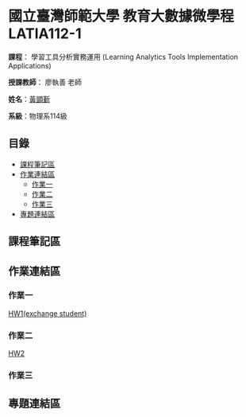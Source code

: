 # 國立臺灣師範大學 教育大數據微學程 LATIA112-1
__課程__： 學習工具分析實務運用 (Learning Analytics Tools Implementation Applications)

__授課教師__： 廖執善 老師

__姓名__：[黃顗斳](https://github.com/RexHuang0731/LATIA112-1.git)

__系級__：物理系114級

## 目錄
* [課程筆記區](#課程筆記區)
* [作業連結區](#作業連結區)
  * [作業一](#作業一)
  * [作業二](#作業二)
  * [作業三](#作業三)
* [專題連結區](#專題連結區)

## 課程筆記區

## 作業連結區

### 作業一
[HW1(exchange student)](https://github.com/RexHuang0731/LATIA112-1/blob/main/HW1/HW1.ipynb)
### 作業二
[HW2]()
### 作業三

## 專題連結區
